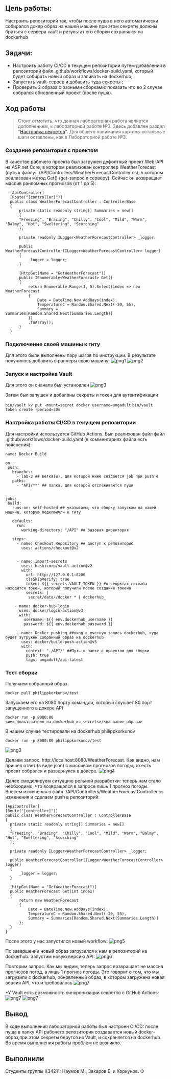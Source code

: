## Цель работы:
Настроить репозиторий так, чтобы после пуша в него автоматически собирался докер образ на нашей машине при этом секреты должны браться с сервера vault и результат его сборки сохранялся на dockerhub

## Задачи:
* Настроить работу CI/CD в текущем репозитории путем добавления в репозиторий файл .github/workflows/docker-build.yaml, который будет собирать новый образ и заливать на dockerhub;
* Запустить vault-сервер и добавить туда секреты ;
* Проверить 2 образа с разными сборками: показать что во 2 случае собрался обновленный проект (после пуша).

## Ход работы

 > Стоит отметить, что данная лабораторная работа является дополнением, к лабораторной работе №3. Здесь добавлен раздел "[Настройка секретов](#настройка-секретов)". Для общего понимания картины остальные шаги оставлены, как в Лабораторной работе №3.

### Создание репозитория с проектом

 В качестве рабочего проекта был загружен дефолтный проект Web-API на ASP.net Core, в котором реализован контроллер WeatherForecast (путь к файлу: ./API/Controllers/WeatherForecastController.cs), в котором реализован метод Get() (get-запрос к серверу). Сейчас он возвращает массив ранломных прогнозов (от 1 до 5):
 ```
   [ApiController]
   [Route("[controller]")]
   public class WeatherForecastController : ControllerBase
   {
       private static readonly string[] Summaries = new[]
       {
       "Freezing", "Bracing", "Chilly", "Cool", "Mild", "Warm", "Balmy", "Hot", "Sweltering", "Scorching"
       };
  
       private readonly ILogger<WeatherForecastController> _logger;
  
       public WeatherForecastController(ILogger<WeatherForecastController> logger)
       {
           _logger = logger;
       }
  
       [HttpGet(Name = "GetWeatherForecast")]
       public IEnumerable<WeatherForecast> Get()
       {
           return Enumerable.Range(1, 5).Select(index => new WeatherForecast
           {
               Date = DateTime.Now.AddDays(index),
               TemperatureC = Random.Shared.Next(-20, 55),
               Summary = Summaries[Random.Shared.Next(Summaries.Length)]
           })
           .ToArray();
       }
   }
  ```
### Подключение своей машины к гиту
Для этого были выполнены пару шагов по инструкции. В результате получилось добавить в раннеры свою машину:
![png1](./images/1.png)
![png2](./images/2.png)

### Запуск и настройка Vault
Для этого он сначала был установлен
![png3](./images/3.png)

Затем был запушен и добалены секреты и токен для аутентификации

```bin/vault kv put -mount=secret docker username=ungadult```
```bin/vault token create -period=30m ```


### Настройка работы CI/CD в текущем репозитории

 Для настройки используется GitHub Actions. Был реалихован файл файл .github/workflows/docker-build.yaml (в комментариях файла есть пояснения):
  ```
 name: Docker Build

 on:
   push:
     branches:
       - lab-3 ## ветка(и), для которой ниже создается job при push'e
     paths:
       - "API/**" ## папка, для которой отслеживаются пуши
 
       
 jobs:
   build:
     runs-on: self-hosted ## указываем, что сборку запускам на нашей машине, которую подклюичли к гиту
 
     defaults:
       run:
         working-directory: "/API" ## базовая директория
 
     steps:
       - name: Checkout Repository ## доступ к репозиторию
         uses: actions/checkout@v2


       - name: import-secrets
         uses: hashicorp/vault-action@v2
         with:
           url: http://127.0.0.1:8200
           tlsSkipVerify: true
           token: ${{ secrets.VAULT_TOKEN }} #в секрктах гитхаба находится токен, который получили после создания токена
           secrets: |
            secret/data//docker * | dockerhub_

      - name: docker-hub-login
        uses: docker/login-action@v3
        with:
          username: ${{ env.dockerhub_username }}
          password: ${{ env.dockerhub_password }}
     
       - name: Docker pushing ##вход в учетную запись dockerhub, куда будет зугружен собранный образ на dockerhub
         uses: docker/build-push-action@v5
         with:
           context: "./API/" ##Путь к папке с проектом для сборки
           push: true
           tags: ungadult/api:latest
  ```

### Тест сборки
Получаем собранный образ
  ```
 docker pull philippkorkunov/test
  ```
Запускаем его на 8080 порту командой, который слушает 80 порт запущенного в докере API
 ```
 docker run -p 8080:80 <имя_пользователя_на_dockerhub_из_secrets>/<название_образа>
 ```
В нашем случае тестировали на dockerhub philippkorkunov
 ```
 docker run -p 8080:80 philippkorkunov/test
 ```
![png3](./images/3.png)

Делаем запрос. http://localhost:8080/WeatherForecast. Как видно, нам пришел ответ (в виде json) с массивом прогнозов погоды, то есть проект собрался и развернулся в докере.
![png4](./images/4.png)

Далее смоделируем ситуацию рельной разработки: теперь нам стало необходимо, что возвращался в запросе лишь 1 прогноз погоды.
Внесем изменения в файл ./API/Controllers/WeatherForecastController.cs изменения и сделаем push в репозиторий:
  ```
[ApiController]
[Route("[controller]")]
public class WeatherForecastController : ControllerBase
{
    private static readonly string[] Summaries = new[]
    {
    "Freezing", "Bracing", "Chilly", "Cool", "Mild", "Warm", "Balmy", "Hot", "Sweltering", "Scorching"
    };

    private readonly ILogger<WeatherForecastController> _logger;

    public WeatherForecastController(ILogger<WeatherForecastController> logger)
    {
        _logger = logger;
    }

    [HttpGet(Name = "GetWeatherForecast")]
    public WeatherForecast Get(int index)
    {
        return new WeatherForecast
        {
            Date = DateTime.Now.AddDays(index),
            TemperatureC = Random.Shared.Next(-20, 55),
            Summary = Summaries[Random.Shared.Next(Summaries.Length)]
        };
    }
}
  ```
После этого у нас запустился новый workflow:
![png5](./images/5.png)

По заваршении новый образ загрузился к нам в репозиторий на dockerhub. Запустим новую версию API:
![png6](./images/6.png)

Повторим запрос. Как мы видим, теперь запрос возвращает не массив прогнозов погод, а лишь 1 прогноз погоды. Это говорит о том, что мы загрузили с dockerhub, обновленный образ, в котором загружена новая версия API, что и требовалось
![png7](./images/7.png)


*У Vault есть возможность синхронизации секретов с GitHub Actions:
![png7](./images/7.png)
![png7](./images/7.png)


## Вывод
В ходе выполнения лабораторной работы был настроен CI/CD: после пуша в папку API рабочего репозитория создавается новый docker-образ,при этом секреты берутся из Vault, и сохраняется на dockerhub. Во время выполнения работы проблем не возникло.
## Выполнили
Студенты группы К34211: Наумов М., Захаров Е. и Коркунов. Ф
